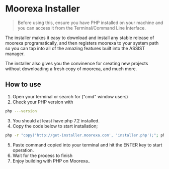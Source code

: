 # Moorexa Installer

> Before using this, ensure you have PHP installed on your machine and you can access it from the Terminal/Command Line Interface.

The installer makes it easy to download and install any stable release of moorexa programatically, and then registers moorexa to your system path so you can tap into all of the amazing features built into the ASSIST manager.

The installer also gives you the convinence for creating new projects without downloading a fresh copy of moorexa, and much more.


## How to use
1. Open your terminal or search for ("cmd" window users)
2. Check your PHP version with 
```bash
php ---version
```
3. You should at least have php 7.2 installed.
4. Copy the code below to start installation;

```bash
php -r "copy('http://get-installer.moorexa.com', 'installer.php');"; php installer.php;
```
5. Paste command copied into your terminal and hit the ENTER key to start operation.
6. Wait for the process to finish
7. Enjoy building with PHP on Moorexa..